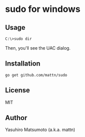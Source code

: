 # sudo for windows

## Usage

```
C:\>sudo dir
```

Then, you'll see the UAC dialog.

## Installation

```
go get github.com/mattn/sudo
```

## License

MIT

## Author

Yasuhiro Matsumoto (a.k.a. mattn)
